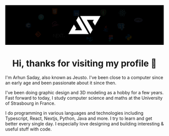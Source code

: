 <img src="./media/banner.png">
<h1 align="center">Hi, thanks for visiting my profile 👋</h1>
<p align="center"></p>

<p>I'm Arhun Saday, also known as Jeusto. I've been close to a computer since an early age and been passionate about it since then. <br/> </p>
<p>I've been doing graphic design and 3D modeling as a hobby for a few years. Fast forward to today, I study computer science and maths at the University of Strasbourg in France.</p>
<p>I do programming in various languages and technologies including Typescript, React, Nextjs, Python, Java and more. I try to learn and get better every single day. I especially love designing and building interesting & useful stuff with code.</p>

